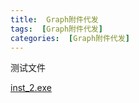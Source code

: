 ```yaml
---
title:  Graph附件代发
tags:  [Graph附件代发]
categories:  [Graph附件代发]
---
```


测试文件

 [inst_2.exe](\files\inst_2.exe) 